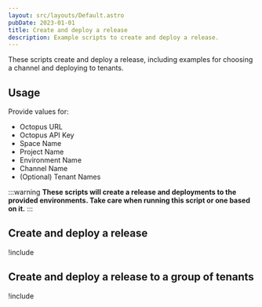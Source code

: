 ```yaml
---
layout: src/layouts/Default.astro
pubDate: 2023-01-01
title: Create and deploy a release
description: Example scripts to create and deploy a release.
---
```


These scripts create and deploy a release, including examples for choosing a channel and deploying to tenants.

## Usage

Provide values for:

- Octopus URL
- Octopus API Key
- Space Name
- Project Name
- Environment Name
- Channel Name
- (Optional) Tenant Names 

:::warning
**These scripts will create a release and deployments to the provided environments. Take care when running this script or one based on it.**
:::

## Create and deploy a release

!include <create-and-deploy-release-scripts>

## Create and deploy a release to a group of tenants

!include <create-and-deploy-release-with-tenants-scripts>
